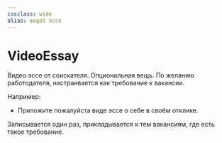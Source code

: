 ```yaml
---
cssclass: wide
alias: видео эссе
---
```


# VideoEssay

Видео эссе от соискателя. Опциональная вещь. По желанию работодателя, настраивается как требование к вакансии. 

Например: 
- Приложите пожалуйста виде эссе о себе в своём отклике. 

Записывается один раз, прикладывается к тем вакансиям, где есть такое требование. 
